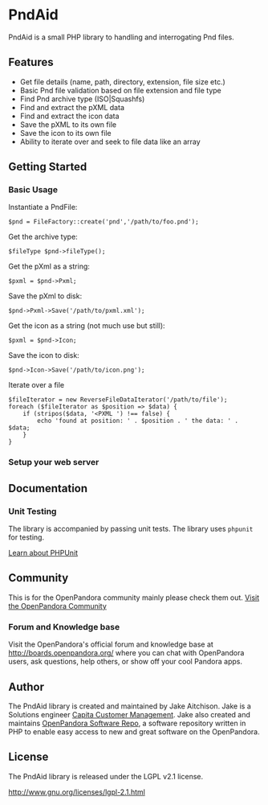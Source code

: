 # PndAid

PndAid is a small PHP library to handling and interrogating Pnd files.

## Features

* Get file details (name, path, directory, extension, file size etc.)
* Basic Pnd file validation based on file extension and file type
* Find Pnd archive type (ISO|Squashfs)
* Find and extract the pXML data
* Find and extract the icon data
* Save the pXML to its own file
* Save the icon to its own file
* Ability to iterate over and seek to file data like an array

## Getting Started

### Basic Usage

Instantiate a PndFile:

    $pnd = FileFactory::create('pnd','/path/to/foo.pnd');

Get the archive type:

    $fileType $pnd->fileType();

Get the pXml as a string:

    $pxml = $pnd->Pxml;

Save the pXml to disk:

    $pnd->Pxml->Save('/path/to/pxml.xml');

Get the icon as a string (not much use but still):

    $pxml = $pnd->Icon;

Save the icon to disk:

    $pnd->Icon->Save('/path/to/icon.png');

Iterate over a file

    $fileIterator = new ReverseFileDataIterator('/path/to/file');
    foreach ($fileIterator as $position => $data) {
        if (stripos($data, '<PXML ') !== false) {
            echo 'found at position: ' . $position . ' the data: ' . $data;
        }
    }

### Setup your web server

## Documentation

### Unit Testing

The library is accompanied by passing unit tests. The library uses `phpunit` for testing.

[Learn about PHPUnit](https://github.com/sebastianbergmann/phpunit/)

## Community

This is for the OpenPandora community mainly please check them out.
[Visit the OpenPandora Community](http://boards.openpandora.org/)

### Forum and Knowledge base

Visit the OpenPandora's official forum and knowledge base at <http://boards.openpandora.org/> where you can
chat with OpenPandora users, ask questions, help others, or show off your cool Pandora apps.

## Author

The PndAid library is created and maintained by Jake Aitchison. Jake is a Solutions engineer
[Capita Customer Management](http://www.capitacustomermanagement.co.uk/‎). Jake also created and maintains
[OpenPandora Software Repo](http://repo.openpandora.org/), a software repository written in PHP to enable easy
access to new and great software on the OpenPandora.

## License

The PndAid library is released under the LGPL v2.1 license.

<http://www.gnu.org/licenses/lgpl-2.1.html>